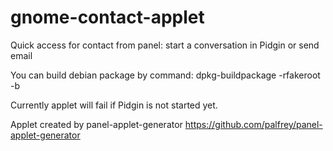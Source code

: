 gnome-contact-applet
====================

Quick access for contact from panel: start a conversation in Pidgin or send email

You can build debian package by command:
 dpkg-buildpackage -rfakeroot -b

Currently applet will fail if Pidgin is not started yet.

Applet created by panel-applet-generator https://github.com/palfrey/panel-applet-generator